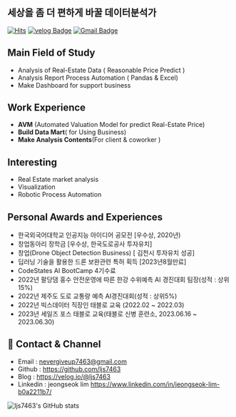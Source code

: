## 세상을 좀 더 편하게 바꿀 데이터분석가
[![Hits](https://hits.seeyoufarm.com/api/count/incr/badge.svg?url=https%3A%2F%2Fgithub.com%2Fljs7463&count_bg=%23DD727D&title_bg=%23CD3939&icon=&icon_color=%23CF9494&title=visit&edge_flat=false)](https://hits.seeyoufarm.com) [![velog Badge](http://img.shields.io/badge/-Study%20blog-black?style=flat-square&logo=velog.io&link=https://velog.io/@ljs7463)](https://velog.io/@ljs7463) [![Gmail Badge](https://img.shields.io/badge/Gmail-D14836?style=flat&logo=Gmail&logoColor=white)](mailto:nevergiveup7463@gmail.com)

## Main Field of Study
- Analysis of Real-Estate Data ( Reasonable Price Predict )
- Analysis Report Process Automation ( Pandas & Excel)
- Make Dashboard for support business

## Work Experience
- **AVM** (Automated Valuation Model for predict Real-Estate Price)
- **Build Data Mart**( for Using Business)
- **Make Analysis Contents**(For client & coworker )
## Interesting
- Real Estate market analysis
- Visualization
- Robotic Process Automation

## Personal Awards and Experiences
- 한국외국어대학교 인공지능 아이디어 공모전 [우수상, 2020년)
- 창업동아리 장학금 [우수상, 한국도로공사 투자유치]
- 창업(Drone Object Detection Business) [ 김천시 투자유치 성공]
- 딥러닝 기술을 활용한 드론 보완관련 특허 획득 [2023년8월만료]
- CodeStates AI BootCamp 4기수료
- 2022년 팔당댐 홍수 안전운영에 따른 한강 수위예측 AI 경진대회 팀장(성적 : 상위 15%)
- 2022년 제주도 도로 교통량 예측 AI경진대회(성적 : 상위5%)
- 2022년 빅스데이터 직장인 태블로 교육 (2022.02 ~ 2022.03)
- 2023년 세일즈 포스 태블로 교육(태블로 신병 훈련소, 2023.06.16 ~ 2023.06.30)

## 💼 Contact & Channel 

 - Email : nevergiveup7463@gmail.com 
 - Github : https://github.com/ljs7463
 - Blog : https://velog.io/@ljs7463
 - Linkedin : jeongseok lim <https://www.linkedin.com/in/jeongseok-lim-b0a2211b7/>




![ljs7463's GitHub stats](https://github-readme-stats.vercel.app/api?username=ljs7463&show_icons=true&theme=radical)

